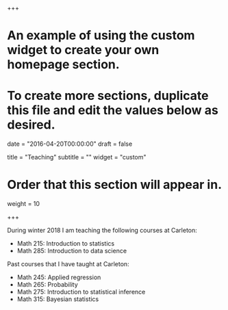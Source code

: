 +++
# An example of using the custom widget to create your own homepage section.
# To create more sections, duplicate this file and edit the values below as desired.

date = "2016-04-20T00:00:00"
draft = false

title = "Teaching"
subtitle = ""
widget = "custom"

# Order that this section will appear in.
weight = 10

+++

During winter 2018 I am teaching the following courses at Carleton:

- Math 215: Introduction to statistics
- Math 285: Introduction to data science

Past courses that I have taught at Carleton:

- Math 245: Applied regression
- Math 265: Probability
- Math 275: Introduction to statistical inference
- Math 315: Bayesian statistics